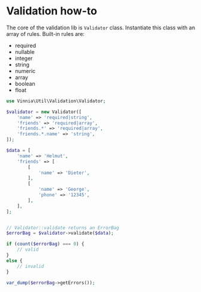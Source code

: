 # Validation how-to
The core of the validation lib is `Validator` class.
Instantiate this class with an array of rules. Built-in rules are:

- required
- nullable
- integer
- string
- numeric
- array
- boolean
- float

```php
use Vinnia\Util\Validation\Validator;

$validator = new Validator([
    'name' => 'required|string',
    'friends' => 'required|array',
    'friends.*' => 'required|array',
    'friends.*.name' => 'string',
]);

$data = [
    'name' => 'Helmut',
    'friends' => [
        [
            'name' => 'Dieter',
        ],
        [
            'name' => 'George',
            'phone' => '12345',
        ],
    ],
];


// Validator::validate returns an ErrorBag
$errorBag = $validator->validate($data);

if (count($errorBag) === 0) {
    // valid
}
else {
    // invalid
}

var_dump($errorBag->getErrors());

```
